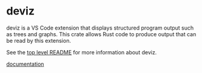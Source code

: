 # deviz

deviz is a VS Code extension that displays structured program output such as trees and graphs.
This crate allows Rust code to produce output that can be read by this extension.

See the [top level README](https://github.com/branpk/deviz) for more information about deviz.

[documentation](TODO)
